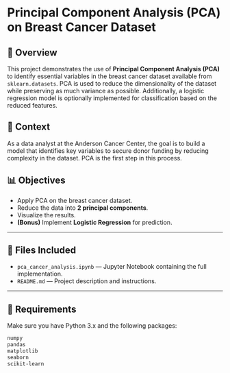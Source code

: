 # Principal Component Analysis (PCA) on Breast Cancer Dataset

## 📌 Overview
This project demonstrates the use of **Principal Component Analysis (PCA)** to identify essential variables in the breast cancer dataset available from `sklearn.datasets`. PCA is used to reduce the dimensionality of the dataset while preserving as much variance as possible. Additionally, a logistic regression model is optionally implemented for classification based on the reduced features.

## 🏥 Context
As a data analyst at the Anderson Cancer Center, the goal is to build a model that identifies key variables to secure donor funding by reducing complexity in the dataset. PCA is the first step in this process.

## 📊 Objectives
- Apply PCA on the breast cancer dataset.
- Reduce the data into **2 principal components**.
- Visualize the results.
- **(Bonus)** Implement **Logistic Regression** for prediction.

---

## 📁 Files Included
- `pca_cancer_analysis.ipynb` — Jupyter Notebook containing the full implementation.
- `README.md` — Project description and instructions.


---

## 🔧 Requirements

Make sure you have Python 3.x and the following packages:

```bash
numpy
pandas
matplotlib
seaborn
scikit-learn
